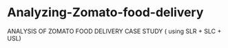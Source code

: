 # Analyzing-Zomato-food-delivery
ANALYSIS OF ZOMATO FOOD  DELIVERY CASE STUDY ( using  SLR + SLC + USL)
